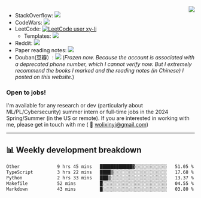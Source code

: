 <img align="right" src="https://github-readme-stats.vercel.app/api?username=li-xin-yi&count_private=true&show_icons=true&hide_title=true&theme=tokyonight" />

- StackOverflow: [![](https://stackoverflow-badge.vercel.app/?userID=4710264)](https://stackoverflow.com/users/4710264/xinyi-li/)
- CodeWars: [![](https://www.codewars.com/users/xy-li/badges/micro)](https://www.codewars.com/users/xy-li/)
- LeetCode: [![LeetCode user xy-li](https://img.shields.io/badge/dynamic/json?style=flat-square&labelColor=black&color=%23ffa116&label=Solved&query=solvedOverTotal&url=https%3A%2F%2Fleetcode-badge-sigma.vercel.app%2Fapi%2Fusers%2Fxy-li&logo=leetcode&logoColor=yellow)](https://leetcode.com/xy-li/)
  - Templates: [![](https://custom-icon-badges.herokuapp.com/readthedocs/lctemplates?label=lctemplates&style=flat-square&logo=paste&logoColor=white)](https://lctemplates.readthedocs.io/) 
- Reddit: [![](https://img.shields.io/reddit/user-karma/combined/xy-li?style=social)](https://www.reddit.com/user/xy-li/)
- Paper reading notes: [![](https://custom-icon-badges.herokuapp.com/readthedocs/paper-weekly?label=paper-weekly&style=flat-square&logo=repo&logoColor=white)](https://paper-weekly.readthedocs.io/en/latest/)
- Douban(豆瓣）: [![](https://custom-icon-badges.herokuapp.com/badge/Douban-yangzhou301-lightgrey?style=flat-square&logo=doubanread&logoColor=389EAC)](https://www.douban.com/people/yangzhou301)  (*Frozen now. Because the account is associated with a deprecated phone number, which I cannot verify now. But I extremely recommend the books I marked and the reading notes (in Chinese) I posted on this website.*)

### Open to jobs!

I'm available for any research or dev (particularly about ML/PL/Cybersecurity) summer intern or full-time jobs in the 2024 Spring/Summer (in the US or remote). If you are interested in working with me, please get in touch with me ( :email: wolixinyi@gmail.com)

---

## 📊 Weekly development breakdown

<!--START_SECTION:waka-->

```txt
Other              9 hrs 45 mins   ████████████▓░░░░░░░░░░░░   51.05 %
TypeScript         3 hrs 22 mins   ████▒░░░░░░░░░░░░░░░░░░░░   17.68 %
Python             2 hrs 33 mins   ███▒░░░░░░░░░░░░░░░░░░░░░   13.37 %
Makefile           52 mins         █░░░░░░░░░░░░░░░░░░░░░░░░   04.55 %
Markdown           43 mins         █░░░░░░░░░░░░░░░░░░░░░░░░   03.80 %
```

<!--END_SECTION:waka-->
